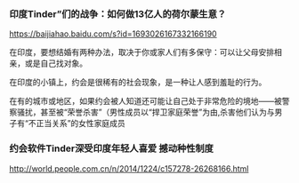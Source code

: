 ### 印度Tinder”们的战争：如何做13亿人的荷尔蒙生意？
<https://baijiahao.baidu.com/s?id=1693026167332166190>

在印度，要想结婚有两种办法，取决于你或家人们有多保守：可以让父母安排相亲，或是自己找对象。

在印度的小镇上，约会是很稀有的社会现象，是一种让人感到羞耻的行为。

在有的城市或地区，如果约会被人知道还可能让自己处于非常危险的境地——被警察骚扰，甚至被“荣誉杀害”（男性成员以“捍卫家庭荣誉”为由,杀害他们认为与男子有“不正当关系”的女性家庭成员

### 约会软件Tinder深受印度年轻人喜爱 撼动种性制度
<http://world.people.com.cn/n/2014/1224/c157278-26268166.html>
